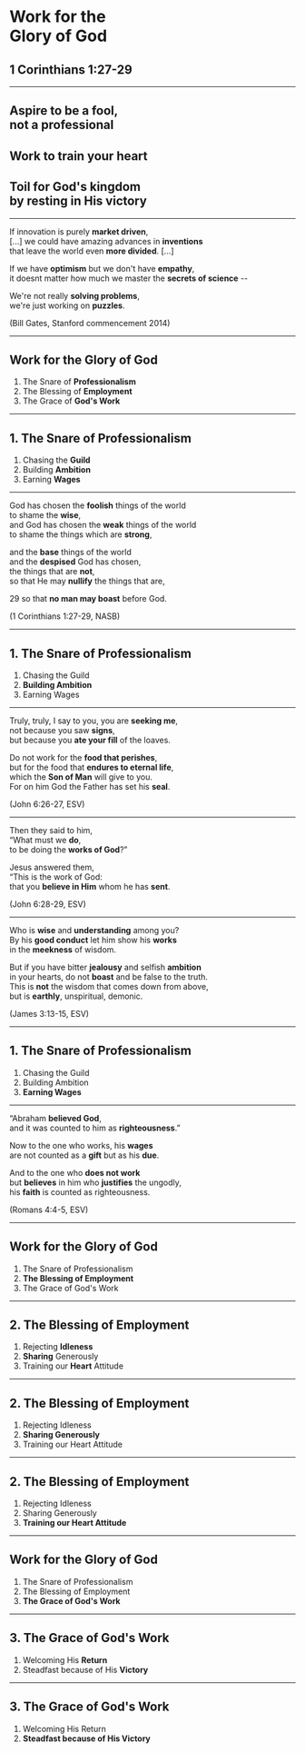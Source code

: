 <!-- .slide: data-background-image="https://sermons.seanho.com/img/bg/unsplash-5fNmWej4tAA-laptops_work.jpg" -->
# Work for the <br/> Glory of God
## 1 Corinthians 1:27-29

---
<!-- .slide: data-background="white" -->
## Aspire to be a **fool**, <br/> not a professional
## Work to train your **heart**
## Toil for God's kingdom <br/> by resting in His **victory**

---
If innovation is purely **market driven**, <br/>
[...] we could have amazing advances in **inventions** <br/>
that leave the world even **more divided**. [...]

If we have **optimism** but we don't have **empathy**, <br/>
it doesnt matter how much
we master the **secrets of science** -- <br/>

We're not really **solving problems**, <br/>
we're just working on **puzzles**.

<div class="caption">
(Bill Gates, Stanford commencement 2014)
</div>

---
<!-- .slide: data-background-image="https://sermons.seanho.com/img/bg/unsplash-5fNmWej4tAA-laptops_work.jpg" -->
## Work for the Glory of God
1. The Snare of **Professionalism**
1. The Blessing of **Employment**
1. The Grace of **God's Work**

---
## 1. The Snare of Professionalism
1. Chasing the **Guild**
1. Building **Ambition**
1. Earning **Wages**

---
God has chosen the **foolish** things of the world <br/>
to shame the **wise**, <br/>
and God has chosen the **weak** things of the world <br/>
to shame the things which are **strong**,

and the **base** things of the world <br/>
and the **despised** God has chosen, <br/>
the things that are **not**, <br/>
so that He may **nullify** the things that are,

29 so that **no man may boast** before God.

<div class="caption">
(1 Corinthians 1:27-29, NASB)
</div>

---
## 1. The Snare of Professionalism
1. Chasing the Guild
1. **Building Ambition**
1. Earning Wages

---
Truly, truly, I say to you, you are **seeking me**, <br/>
not because you saw **signs**, <br/>
but because you **ate your fill** of the loaves.

Do not work for the **food that perishes**, <br/>
but for the food that **endures to eternal life**, <br/>
which the **Son of Man** will give to you. <br/>
For on him God the Father has set his **seal**.

<div class="caption">
(John 6:26-27, ESV)
</div>

---
Then they said to him, <br/>
“What must we **do**, <br/>
to be doing the **works of God**?”

Jesus answered them, <br/>
“This is the work of God: <br/>
that you **believe in Him** whom he has **sent**.

<div class="caption">
(John 6:28-29, ESV)
</div>

---
Who is **wise** and **understanding** among you? <br/>
By his **good conduct** let him show his **works** <br/>
in the **meekness** of wisdom.

But if you have bitter **jealousy** and selfish **ambition** <br/>
in your hearts, do not **boast** and be false to the truth. <br/>
This is **not** the wisdom that comes down from above, <br/>
but is **earthly**, unspiritual, demonic.

<div class="caption">
(James 3:13-15, ESV)
</div>

---
## 1. The Snare of Professionalism
1. Chasing the Guild
1. Building Ambition
1. **Earning Wages**

---
“Abraham **believed God**, <br/>
and it was counted to him as **righteousness**.”

Now to the one who works, his **wages** <br/>
are not counted as a **gift** but as his **due**.

And to the one who **does not work** <br/>
but **believes** in him who **justifies** the ungodly, <br/>
his **faith** is counted as righteousness.

<div class="caption">
(Romans 4:4-5, ESV)
</div>

---
<!-- .slide: data-background-image="https://sermons.seanho.com/img/bg/unsplash-5fNmWej4tAA-laptops_work.jpg" -->
## Work for the Glory of God
1. The Snare of Professionalism
1. **The Blessing of Employment**
1. The Grace of God's Work

---
## 2. The Blessing of Employment
1. Rejecting **Idleness**
1. **Sharing** Generously
1. Training our **Heart** Attitude

---
## 2. The Blessing of Employment
1. Rejecting Idleness
1. **Sharing Generously**
1. Training our Heart Attitude

---
## 2. The Blessing of Employment
1. Rejecting Idleness
1. Sharing Generously
1. **Training our Heart Attitude**

---
<!-- .slide: data-background-image="https://sermons.seanho.com/img/bg/unsplash-5fNmWej4tAA-laptops_work.jpg" -->
## Work for the Glory of God
1. The Snare of Professionalism
1. The Blessing of Employment
1. **The Grace of God's Work**

---
## 3. The Grace of God's Work
1. Welcoming His **Return**
1. Steadfast because of His **Victory**

---
## 3. The Grace of God's Work
1. Welcoming His Return
1. **Steadfast because of His Victory**


